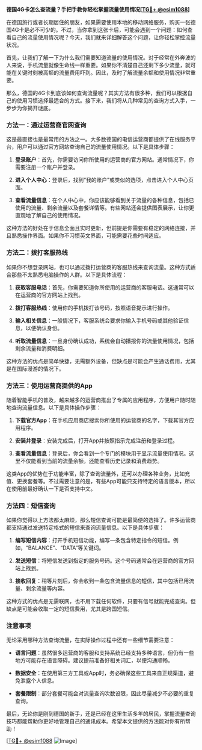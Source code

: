 **德国4G卡怎么查流量？手把手教你轻松掌握流量使用情况[[TG💪+ @esim1088](https://t.me/s/esim1088)]**

在德国旅行或者长期居住的朋友，如果需要使用本地的移动网络服务，购买一张德国4G卡是必不可少的。不过，当你拿到这张卡后，可能会遇到一个问题：如何查看自己的流量使用情况呢？今天，我们就来详细解答这个问题，让你轻松掌控流量状况。

首先，让我们了解一下为什么我们需要知道流量的使用情况。对于经常在外奔波的人来说，手机流量就像生命线一样重要。如果你不清楚自己还剩下多少流量，就可能在关键时刻被高额的流量费用吓到。因此，及时了解流量余额和使用情况非常重要。

那么，德国的4G卡到底该如何查询流量呢？其实方法有很多种，我们可以根据自己的使用习惯选择最适合的方式。接下来，我们将从几种常见的查询方式入手，一步步为你揭开谜底。

### 方法一：通过运营商官网查询

这是最直接也是最常用的方法之一。大多数德国的电信运营商都提供了在线服务平台，用户可以通过官方网站查询自己的流量使用情况。以下是具体步骤：

1. **登录账户**：首先，你需要访问你所使用的运营商的官方网站。通常情况下，你需要注册一个账户并登录。
   
2. **进入个人中心**：登录后，找到“我的账户”或类似的选项，点击进入个人中心页面。

3. **查看流量信息**：在个人中心中，你应该能够看到关于流量的各种信息，包括已使用的流量、剩余流量以及套餐详情等。有些网站还会提供图表展示，让你更直观地了解自己的使用情况。

这种方法的好处在于信息全面且实时更新，但前提是你需要有稳定的网络连接，并且熟悉操作界面。如果你不习惯英文界面，可能需要花些时间适应。

### 方法二：拨打客服热线

如果你不想登录网站，也可以通过拨打运营商的客服热线来查询流量。这种方式适合那些不太熟悉电脑操作的人群。以下是具体流程：

1. **获取客服电话**：首先，你需要知道你所使用的运营商的客服电话。这通常可以在运营商的官方网站上找到。

2. **拨打客服热线**：使用你的手机拨打该号码，按照语音提示进行操作。

3. **输入相关信息**：一般情况下，客服系统会要求你输入手机号码或其他验证信息，以便确认身份。

4. **听取流量信息**：一旦身份确认成功，系统会自动播报你的流量使用情况，包括剩余流量和消费明细。

这种方法的优点是简单快捷，无需额外设备，但缺点是可能会产生通话费用，尤其是在国际漫游的情况下。

### 方法三：使用运营商提供的App

随着智能手机的普及，越来越多的运营商推出了专属的应用程序，方便用户随时随地查询流量信息。以下是具体操作步骤：

1. **下载官方App**：在手机应用商店搜索你所使用的运营商的名字，下载其官方应用程序。

2. **安装并登录**：安装完成后，打开App并按照指示完成注册和登录过程。

3. **查看流量信息**：登录后，你会看到一个专门的模块用于显示流量使用情况。这里不仅能看到当前的流量余额，还能查看历史记录和消费趋势。

这类App的优势在于功能丰富，除了查询流量外，还可以办理各种业务，比如充值、更换套餐等。不过需要注意的是，有些App可能只支持特定的语言版本，所以在使用前最好确认一下是否支持中文。

### 方法四：短信查询

如果你觉得以上方法都太麻烦，那么短信查询可能是最简便的选择了。许多运营商都支持通过发送特定格式的短信来查询流量信息。以下是具体步骤：

1. **编写短信内容**：打开手机短信功能，编写一条包含特定指令的短信。例如，“BALANCE”、“DATA”等关键词。

2. **发送短信**：将短信发送到指定的服务号码。这个号码通常会在运营商的官方网站上找到。

3. **接收回复**：稍等片刻后，你会收到一条包含流量信息的短信，其中包括已用流量、剩余流量等内容。

这种方式的优点是无需联网，也不用下载任何软件，只要有信号就能完成查询。但缺点是可能会收取一定的短信费用，尤其是跨国短信。

### 注意事项

无论采用哪种方法查询流量，在实际操作过程中还有一些细节需要注意：

- **语言问题**：虽然很多运营商的客服和支持系统已经支持多种语言，但仍有一些地方可能存在语言障碍。建议提前准备好相关词汇，以便沟通顺畅。
  
- **数据安全**：在使用第三方工具或App时，务必确保这些工具来自正规渠道，避免泄露个人信息。

- **套餐限制**：部分套餐可能会对流量查询次数设限，因此尽量减少不必要的重复查询。

最后，无论你是刚到德国的新手，还是已经在这里生活多年的居民，掌握流量查询技巧都能帮助你更好地管理自己的通讯成本。希望本文提供的方法能对你有所帮助！

[[TG💪+ @esim1088](https://t.me/s/esim1088) ![Image](https://i.postimg.cc/4NQfJmqS/Snipaste-2025-05-13-00-14-12.png)]